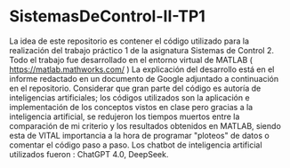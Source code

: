 # SistemasDeControl-II-TP1
La idea de este repositorio es contener el código utilizado para la realización del trabajo práctico 1 de la asignatura Sistemas de Control 2.
Todo el trabajo fue desarrollado en el entorno virtual de MATLAB ( https://matlab.mathworks.com/ ) 
La explicación del desarrollo está en el informe redactado en un documento de Google adjuntado a continuación en el repositorio. 
Considerar que gran parte del código es autoría de inteligencias artificiales; los códigos utilizados son la aplicación e implementación 
de los conceptos vistos en clase pero gracias a la inteligencia artificial, se redujeron los tiempos muertos entre la comparación de mi criterio y los resultados
obtenidos en MATLAB, siendo esta de VITAL importancia a la hora de programar "ploteos" de datos o comentar el código paso a paso. 
Los chatbot de inteligencia artificial utilizados fueron : ChatGPT 4.0, DeepSeek.

